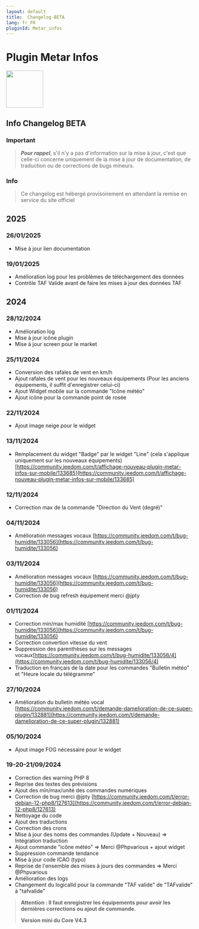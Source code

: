 ```yaml
---
layout: default
title:  Changelog-BETA
lang: fr_FR
pluginId: Metar_infos
---
```

# Plugin Metar Infos

<img src="{{site.baseurl}}/plugin-metar_infos/{{site.img}}/metar_infos_icon.png" class="pluginLogo" width="100" />

## Info Changelog BETA

### Important

> **_Pour rappel_**, s'il n'y a pas d'information sur la mise à jour, c'est que celle-ci concerne uniquement de la mise à jour de documentation, de traduction ou de corrections de bugs mineurs.

### Info

> Ce changelog est hébergé provisoirement en attendant la remise en service du site officiel

## 2025

### 26/01/2025

- Mise à jour lien documentation

### 19/01/2025

- Amélioration log pour les problèmes de téléchargement des données
- Contrôle TAF Valide avant de faire les mises à jour des données TAF

## 2024

### 28/12/2024

- Amélioration log
- Mise à jour icône plugin
- Mise à jour screen pour le market

### 25/11/2024

- Conversion des rafales de vent en km/h
- Ajout rafales de vent pour les nouveaux équipements (Pour les anciens équipements, il suffit d'enregistrer celui-ci)
- Ajout Widget mobile sur la commande "Icône météo"
- Ajout icône pour la commande point de rosée

### 22/11/2024

- Ajout image neige pour le widget

### 13/11/2024

- Remplacement du widget "Badge" par le widget "Line" (cela s'applique uniquement sur les nouveaux équipements) [https://community.jeedom.com/t/affichage-nouveau-plugin-metar-infos-sur-mobile/133685](https://community.jeedom.com/t/affichage-nouveau-plugin-metar-infos-sur-mobile/133685)

### 12/11/2024

- Correction max de la commande "Direction du Vent (degré)"

### 04/11/2024

- Amélioration messages vocaux [https://community.jeedom.com/t/bug-humidite/133056](https://community.jeedom.com/t/bug-humidite/133056)

### 03/11/2024

- Amélioration messages vocaux [https://community.jeedom.com/t/bug-humidite/133056](https://community.jeedom.com/t/bug-humidite/133056)
- Correction de bug refresh équipement merci @jpty

### 01/11/2024

- Correction min/max humidité [https://community.jeedom.com/t/bug-humidite/133056](https://community.jeedom.com/t/bug-humidite/133056)
- Correction convertion vitesse du vent
- Suppression des parenthèses sur les messages vocaux[https://community.jeedom.com/t/bug-humidite/133056/4](https://community.jeedom.com/t/bug-humidite/133056/4)
- Traduction en français de la date pour les commandes "Bulletin météo" et "Heure locale du télégramme"


### 27/10/2024

- Amélioration du bulletin météo vocal [https://community.jeedom.com/t/demande-damelioration-de-ce-super-plugin/132881](https://community.jeedom.com/t/demande-damelioration-de-ce-super-plugin/132881)

### 05/10/2024

- Ajout image FOG nécessaire pour le widget


### 19-20-21/09/2024

- Correction des warning PHP 8
- Reprise des textes des prévisions
- Ajout des min/max/unité des commandes numériques
- Correction de bug merci @jpty [https://community.jeedom.com/t/error-debian-12-php8/127613](https://community.jeedom.com/t/error-debian-12-php8/127613)
- Nettoyage du code
- Ajout des traductions
- Correction des crons
- Mise à jour des noms des commandes (Update + Nouveau) => Intégration traduction
- Ajout commande "icône météo" => Merci @Phpvarious + ajout widget
- Suppression commande tendance
- Mise à jour code ICAO (typo)
- Reprise de l'ensemble des mises à jours des commandes => Merci @Phpvarious
- Amélioration des logs
- Changement du logicalId pour la commande "TAF valide" de "TAFvalide" à "tafvalide"

> **Attention : Il faut enregistrer les équipements pour avoir les dernières corrections ou ajout de commande.**
>
> **Version mini du Core V4.3**

